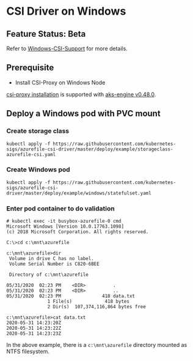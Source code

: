 # CSI Driver on Windows

## Feature Status: Beta
Refer to [Windows-CSI-Support](https://github.com/kubernetes/enhancements/blob/master/keps/sig-windows/20190714-windows-csi-support.md) for more details.

## Prerequisite
- Install CSI-Proxy on Windows Node

[csi-proxy installation](https://github.com/Azure/aks-engine/blob/master/docs/topics/csi-proxy-windows.md) is supported with [aks-engine v0.48.0](https://github.com/Azure/aks-engine/releases/tag/v0.48.0).

## Deploy a Windows pod with PVC mount
### Create storage class

```console
kubectl apply -f https://raw.githubusercontent.com/kubernetes-sigs/azurefile-csi-driver/master/deploy/example/storageclass-azurefile-csi.yaml
```

### Create Windows pod
```console
kubectl apply -f https://raw.githubusercontent.com/kubernetes-sigs/azurefile-csi-driver/master/deploy/example/windows/statefulset.yaml
```

### Enter pod container to do validation
```console
# kubectl exec -it busybox-azurefile-0 cmd
Microsoft Windows [Version 10.0.17763.1098]
(c) 2018 Microsoft Corporation. All rights reserved.

C:\>cd c:\mnt\azurefile

c:\mnt\azurefile>dir
 Volume in drive C has no label.
 Volume Serial Number is C820-6BEE

 Directory of c:\mnt\azurefile

05/31/2020  02:23 PM    <DIR>          .
05/31/2020  02:23 PM    <DIR>          ..
05/31/2020  02:23 PM               418 data.txt
               1 File(s)            418 bytes
               2 Dir(s)  107,374,116,864 bytes free

c:\mnt\azurefile>cat data.txt
2020-05-31 14:23:20Z
2020-05-31 14:23:22Z
2020-05-31 14:23:23Z
```

In the above example, there is a `c:\mnt\azurefile` directory mounted as NTFS filesystem.
